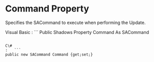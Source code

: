 <!-- loio3c1e2ea36c5f10149328cfbd8a22106b -->

# Command Property

Specifies the SACommand to execute when performing the Update.



Visual Basic
:   ```
Public Shadows Property Command As SACommand
```

C\#
:   ```
public new SACommand Command {get;set;}
```

